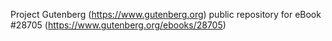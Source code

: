 Project Gutenberg (https://www.gutenberg.org) public repository for eBook #28705 (https://www.gutenberg.org/ebooks/28705)
